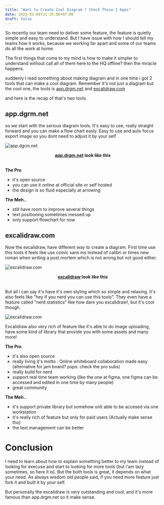 ```yaml
---
title: "Want to Create Cool Diagram ? Check These 2 Apps"
date: 2023-03-04T21:35:06+07:00
draft: false
---
```


So recently our team need to deliver some feature, the feature is quietly simple and easy to understand. But I have issue with how I should tell my teams how it works, because we working far apart and some of our teams do all the work at home.

The first things that come to my mind is how to make it simpler to understand without call all of them here to the HQ offline? then the miracle happens.

suddenly I read something about making diagram and in one time i got 2 tools that can make a cool diagram. Remember it's not just a diagram but the cool one, the tools is [app.drgm.net](https://app.dgrm.net/) and [excalidraw.com](https://excalidraw.com/ 
)

and here is the recap of that's two tools

## app.dgrm.net
so we start with the serious diagram tools. It's easy to use, really straight forward and you can make a flow chart easly. Easy to use and auto focus export image so you dont need to adjust it by your self

![app.dgrm.net](https://is3.cloudhost.id/panji-doc/app-drgm "app.drgm.net look like this, try it by your self at the link above")
<figcaption align = "center"><b><a href="app.drgm.net">app.drgm.net</a> look like this</b></figcaption></br>

**The Pro**
- it's open source
- you can use it online at official site or self hosted
- the design is so fluid especially at arrowing 

**The Meh..**
- still have room to improve several things
- text positioning sometimes messed up 
- only support flowchart for now

## excalidraw.com
Now the excalidraw, have different way to create a diagram. First time use this tools it feels like use comic sans ms instead of calibri or times new roman when writing a post mortem which is not wrong but not good either.

![excalidraw.com](https://is3.cloudhost.id/panji-doc/excalidraw-0.png "excalidraw.com look like this, try it by your self at the link above")
<figcaption align = "center"><b><a href="excalidraw.com">excalidraw</a> look like this</b></figcaption></br>

But all i can say it's have it's own styling which so simple and relaxing. It's also feels like "hey if you nerd you can use this tools". They even have a feature called "nerd statistics" like how dare you excalidraw!, but it's cool though.

![excalidraw.com](https://is3.cloudhost.id/panji-doc/excalidraw-1.png "hi nerd!")

Excalidraw also very rich of feature like it's able to do image uploading, have some kind of library that provide you with some assets and many more!

**The Pro**
- it's also open source
- really living it's motto : Online whiteboard collaboration made easy (alternative for jam board? psps: check the pro subs)
- really build for nerd
- support real time team working (like the one at figma, one figma can be accessed and edited in one time by many people)
- great community


**The Meh..**
- it's support private library but somehow onlt able to be accesed via one workstation
- it's really rich of feature but only for paid users (Actually make sense tho)
- the text management can be better 

# Conclusion
I need to learn about how to explain something better to my team instead of looking for execuse and start to looking for more tools (but i'am lazy sometimes, so here it is). But the both tools is great, it depends on what your need. As always wisdom old people said, if you need more feature just fork it and built it by your self.

But personally the excalidraw is very outstanding and cool, and it's more famous than app.drgm.net so it make sense. 